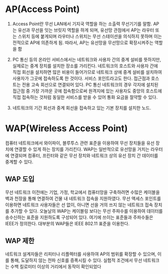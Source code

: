 # AP(Access Point)
1. Access Point란 무선 LAN에서 기지국 역할을 하는 소출력 무선기기를 말함. AP는 유선과 무선을 잇는 브릿지 역할을 하게 되며, 유선망 관점에서 AP는 라우터 또는 스위치 등에 붙게되며 라우터나 스위치는 무선 스테이션을 의식하지 못하며 이는 전적으로 AP에 의존하게 됨. 따라서, AP는 유선망을 무선망으로 확장시켜주는 역할을 함

2. PC 통신 등의 온라인 서비스에서는 네트워크와 사용자 간의 중계 설비를 뜻하지만, 실제로는 중계 장치를 설치한 장소를 가리킨다.
네트워크의 호스트와 사용자 간에 직접 회선을 설치하면 많은 비용이 들어가므로 네트워크 상에 중계 설비를 설치하여 사용자가 그곳에 접속하도록 한 것이다. 서비스 포인트라고도 한다. 
접근점과 호스트는 전용 고속 회선으로 연결되어 있다. PC 통신 네트워크의 경우 각지에 설치된 접근점 중 가장 가까운 곳에 접속함으로써 원격지에 있는 사용자도 중앙의 호스트에 직접 접속하는 것처럼 동일한 서비스를 받을 수 있어 통화 요금을 절약할 수 있다.
3. 네트워크의 기간 회선과 중계 회선을 접속하고 있는 기본 장치를 설치한 노드.

# WAP(Wireless Access Point)
 컴퓨터 네트워크에서 와이파이, 블루투스 관련 표준을 이용하여 무선 장치들을 유선 장치에 연결할 수 있게 하는 장치를 가리킨다. WAP는 일반적으로 유선망을 거치는 라우터에 연결되며 컴퓨터, 프린터와 같은 무선 장치와 네트워크 상의 유선 장치 간 데이터를 중계할 수 있다.

## WAP 도입
무선 네트워크 이전에는 기업, 가정, 학교에서 컴퓨터망을 구축하려면 수많은 케이블을 벽과 천장을 통해 연결하여 건물 내 네트워크 접속을 지원하였다. 무선 액세스 포인트를 이용하면 네트워크 사용자들은 선 없이, 아니면 선을 거의 쓰지 않는 네트워크 접속 장치를 추가할 수 있다. 
오늘날의 WAP는 케이블링 보다는 무선 주파수를 이용하여 데이터를 송수신하는 표준을 지원하도록 구성되어 있다. 여기에 쓰이는 표준들과 주파수들은 IEEE가 정의한다. 대부분의 WAP들은 IEEE 802.11 표준을 이용한다.

## WAP 제한
네트워크 설계자들은 리피터나 리플렉터를 사용하여 AP의 범위를 확장할 수 있으며, 이를 통해, 도달하지 않는 전파 신호를 증폭시킬 수 있다. 실험적 조건에서 무선 네트워크는 수백 킬로미터 이상의 거리에서 동작이 확인되었다


